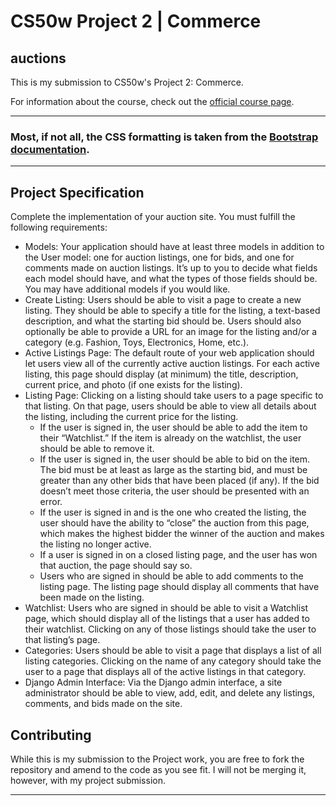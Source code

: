 # CS50w Project 2 | Commerce

## auctions

This is my submission to CS50w's Project 2: Commerce. 

<!-- [Project Demo Video](https://img.youtube.com/vi/AJqe_klvOTA/0.jpg)](https://youtu.be/AJqe_klvOTA) -->

For information about the course, check out the [official course page](https://cs50.harvard.edu/web/2020/).

---

### Most, if not all, the CSS formatting is taken from the [Bootstrap documentation](https://getbootstrap.com/docs/5.3/getting-started/introduction/).

---

## Project Specification

Complete the implementation of your auction site. You must fulfill the following requirements:
 - Models: Your application should have at least three models in addition to the User model: one for auction listings, one for bids, and one for comments made on auction listings. It’s up to you to decide what fields each model should have, and what the types of those fields should be. You may have additional models if you would like.
 - Create Listing: Users should be able to visit a page to create a new listing. They should be able to specify a title for the listing, a text-based description, and what the starting bid should be. Users should also optionally be able to provide a URL for an image for the listing and/or a category (e.g. Fashion, Toys, Electronics, Home, etc.).
 - Active Listings Page: The default route of your web application should let users view all of the currently active auction listings. For each active listing, this page should display (at minimum) the title, description, current price, and photo (if one exists for the listing).
 - Listing Page: Clicking on a listing should take users to a page specific to that listing. On that page, users should be able to view all details about the listing, including the current price for the listing.
     - If the user is signed in, the user should be able to add the item to their “Watchlist.” If the item is already on the watchlist, the user should be able to remove it.
     - If the user is signed in, the user should be able to bid on the item. The bid must be at least as large as the starting bid, and must be greater than any other bids that have been placed (if any). If the bid doesn’t meet those criteria, the user should be presented with an error.
     - If the user is signed in and is the one who created the listing, the user should have the ability to “close” the auction from this page, which makes the highest bidder the winner of the auction and makes the listing no longer active.
     - If a user is signed in on a closed listing page, and the user has won that auction, the page should say so.
     - Users who are signed in should be able to add comments to the listing page. The listing page should display all comments that have been made on the listing.
- Watchlist: Users who are signed in should be able to visit a Watchlist page, which should display all of the listings that a user has added to their watchlist. Clicking on any of those listings should take the user to that listing’s page.
- Categories: Users should be able to visit a page that displays a list of all listing categories. Clicking on the name of any category should take the user to a page that displays all of the active listings in that category.
- Django Admin Interface: Via the Django admin interface, a site administrator should be able to view, add, edit, and delete any listings, comments, and bids made on the site.

## Contributing
While this is my submission to the Project work, you are free to fork the repository and amend to the code as you see fit. I will not be merging it, however, with my project submission. 

---
